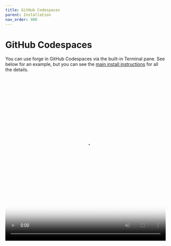 ```yaml
---
title: GitHub Codespaces
parent: Installation
nav_order: 900
---
```


# GitHub Codespaces

You can use forge in GitHub Codespaces via the built-in Terminal pane.
See below for an example,
but you can see the 
[main install instructions](/docs/install.html)
for all the details.


<div class="video-container">
  <video controls poster="/assets/codespaces.jpg">
    <source src="/assets/codespaces.mp4" type="video/mp4">
    <a href="/assets/codespaces.mp4">Install forge in GitHub Codespaces</a>
  </video>
</div>

<style>
.video-container {
  position: relative;
  padding-bottom: 101.89%; /* 1080 / 1060 = 1.0189 */
  height: 0;
  overflow: hidden;
}

.video-container video {
  position: absolute;
  top: 0;
  left: 0;
  width: 100%;
  height: 100%;
}
</style>

